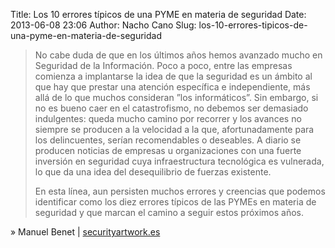 Title: Los 10 errores típicos de una PYME en materia de seguridad
Date: 2013-06-08 23:06
Author: Nacho Cano
Slug: los-10-errores-tipicos-de-una-pyme-en-materia-de-seguridad

> No cabe duda de que en los últimos años hemos avanzado mucho en
> Seguridad de la Información. Poco a poco, entre las empresas comienza
> a implantarse la idea de que la seguridad es un ámbito al que hay que
> prestar una atención específica e independiente, más allá de lo que
> muchos consideran ”los informáticos”. Sin embargo, si no es bueno caer
> en el catastrofismo, no debemos ser demasiado indulgentes: queda mucho
> camino por recorrer y los avances no siempre se producen a la
> velocidad a la que, afortunadamente para los delincuentes, serían
> recomendables o deseables. A diario se producen noticias de empresas u
> organizaciones con una fuerte inversión en seguridad cuya
> infraestructura tecnológica es vulnerada, lo que da una idea del
> desequilibrio de fuerzas existente.
>
> En esta línea, aun persisten muchos errores y creencias que podemos
> identificar como los diez errores típicos de las PYMEs en materia de
> seguridad y que marcan el camino a seguir estos próximos años.

» Manuel Benet | [securityartwork.es][]

  [securityartwork.es]: http://www.securityartwork.es/2013/05/29/los-10-errores-tipicos-de-una-pyme-en-materia-de-seguridad/
    "Los 10 errores típicos de una PYME en materia de seguridad"
